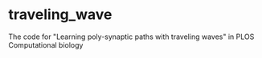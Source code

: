 # traveling_wave
The code for "Learning poly-synaptic paths with traveling waves" in PLOS Computational biology
